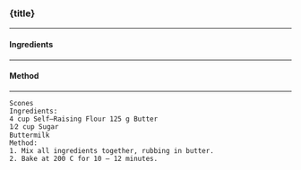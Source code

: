 ### {title}
---
#### Ingredients

---
#### Method

---
```
Scones
Ingredients:
4 cup Self–Raising Flour 125 g Butter
1⁄2 cup Sugar
Buttermilk
Method:
1. Mix all ingredients together, rubbing in butter.
2. Bake at 200 C for 10 – 12 minutes.
```